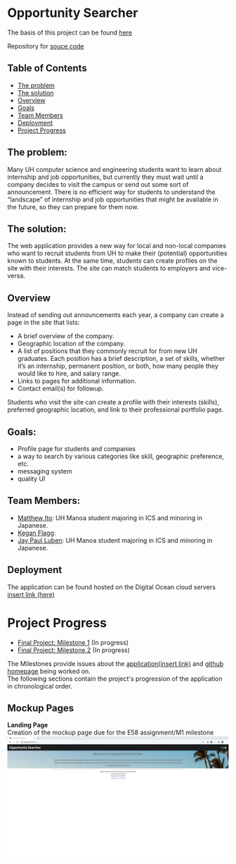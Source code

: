 # Opportunity Searcher  

The basis of this project can be found [here](http://courses.ics.hawaii.edu/ics314s21/morea/final-project/reading-project-company-connector.html)

Repository for [souce code](https://github.com/opportunity-searcher/opportunity-searcher)

## Table of Contents

* [The problem](#the-problem)
* [The solution](#the-solution)
* [Overview](#overview)
* [Goals](#goals)
* [Team Members](#team-members)
* [Deployment](#deployment)
* [Project Progress](#project-progress)

## The problem:  

Many UH computer science and engineering students want to learn about internship and job opportunities, but currently they must wait until a company decides to visit the campus or send out some sort of announcement. There is no efficient way for students to understand the “landscape” of internship and job opportunities that might be available in the future, so they can prepare for them now.

## The solution:  

The web application provides a new way for local and non-local companies who want to recruit students from UH to make their (potential) opportunities known to students. At the same time, students can create profiles on the site with their interests. The site can match students to employers and vice-versa.

## Overview

Instead of sending out announcements each year, a company can create a page in the site that lists:

- A brief overview of the company.
- Geographic location of the company.
- A list of positions that they commonly recruit for from new UH graduates. Each position has a brief description, a set of skills, whether it’s an internship, permanent position, or both, how many people they would like to hire, and salary range.
- Links to pages for additional information.
- Contact email(s) for followup.

Students who visit the site can create a profile with their interests (skills), preferred geographic location, and link to their professional portfolio page.

## Goals:  

- Profile page for students and companies  
- a way to search by various categories like skill, geographic preference, etc.
- messaging system
- quality UI

## Team Members:

- [Matthew Ito](https://github.com/Matt-Ito): UH Manoa student majoring in ICS and minoring in Japanese.
- [Kegan Flagg](https://github.com/keggit):
- [Jay Paul Luben](https://github.com/jpluben): UH Manoa student majoring in ICS and minoring in Japanese.

## Deployment

The application can be found hosted on the Digital Ocean cloud servers [insert link (here)](insertlink)

# Project Progress

* [Final Project: Milestone 1](https://github.com/orgs/opportunity-searcher/projects/1) (In progress)
* [Final Project: Milestone 2](https://github.com/orgs/opportunity-searcher/projects/2) (In progress)

The Milestones provide issues about the [application(insert link)](insertlink) and [github homepage](https://opportunity-searcher.github.io/) being worked on.\
The following sections contain the project's progression of the application in chronological order.

## Mockup Pages

**Landing Page**\
Creation of the mockup page due for the E58 assignment/M1 milestone
<img src="doc/landing-page.png">
